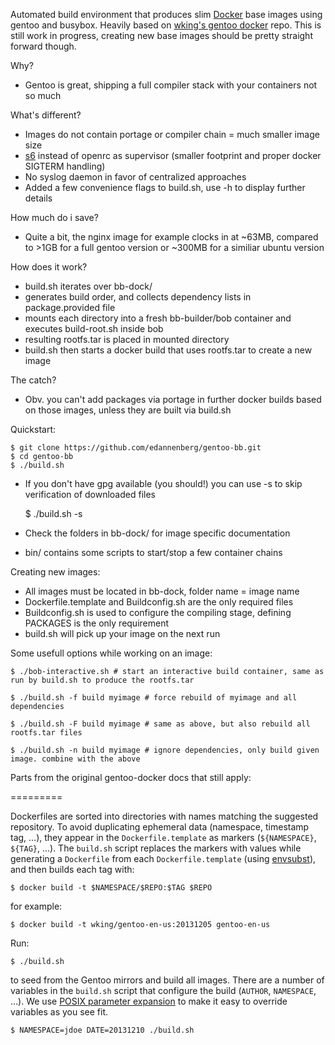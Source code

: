 Automated build environment that produces slim [Docker][] base images using gentoo and busybox. Heavily based on [wking's gentoo docker][gentoo-docker] repo.
This is still work in progress, creating new base images should be pretty straight forward though.

Why?

* Gentoo is great, shipping a full compiler stack with your containers not so much

What's different?

* Images do not contain portage or compiler chain = much smaller image size
* [s6][] instead of openrc as supervisor (smaller footprint and proper docker SIGTERM handling)
* No syslog daemon in favor of centralized approaches
* Added a few convenience flags to build.sh, use -h to display further details

How much do i save?

* Quite a bit, the nginx image for example clocks in at ~63MB, compared to >1GB for a full gentoo version or ~300MB for a similiar ubuntu version

How does it work?

* build.sh iterates over bb-dock/ 
* generates build order, and collects dependency lists in package.provided file
* mounts each directory into a fresh bb-builder/bob container and executes build-root.sh inside bob
* resulting rootfs.tar is placed in mounted directory
* build.sh then starts a docker build that uses rootfs.tar to create a new image

The catch?

* Obv. you can't add packages via portage in further docker builds based on those images, unless they are built via build.sh

Quickstart:

    $ git clone https://github.com/edannenberg/gentoo-bb.git
    $ cd gentoo-bb
    $ ./build.sh

* If you don't have gpg available (you should!) you can use -s to skip verification of downloaded files 


    $ ./build.sh -s

 
* Check the folders in bb-dock/ for image specific documentation
* bin/ contains some scripts to start/stop a few container chains

Creating new images:

 * All images must be located in bb-dock, folder name = image name
 * Dockerfile.template and Buildconfig.sh are the only required files
 * Buildconfig.sh is used to configure the compiling stage, defining PACKAGES is the only requirement
 * build.sh will pick up your image on the next run

Some usefull options while working on an image:

    $ ./bob-interactive.sh # start an interactive build container, same as run by build.sh to produce the rootfs.tar

    $ ./build.sh -f build myimage # force rebuild of myimage and all dependencies

    $ ./build.sh -F build myimage # same as above, but also rebuild all rootfs.tar files

    $ ./build.sh -n build myimage # ignore dependencies, only build given image. combine with the above

Parts from the original gentoo-docker docs that still apply:

=========

Dockerfiles are sorted into directories with names matching the
suggested repository.  To avoid duplicating ephemeral data (namespace,
timestamp tag, …), they appear in the `Dockerfile.template` as markers
(`${NAMESPACE}`, `${TAG}`, …).  The `build.sh` script replaces the
markers with values while generating a `Dockerfile` from each
`Dockerfile.template` (using [envsubst][]), and then builds each tag
with:

    $ docker build -t $NAMESPACE/$REPO:$TAG $REPO

for example:

    $ docker build -t wking/gentoo-en-us:20131205 gentoo-en-us

Run:

    $ ./build.sh

to seed from the Gentoo mirrors and build all images.  There are a
number of variables in the `build.sh` script that configure the build
(`AUTHOR`, `NAMESPACE`, …).  We use [POSIX parameter
expansion][parameter-expansion] to make it easy to override variables
as you see fit.

    $ NAMESPACE=jdoe DATE=20131210 ./build.sh

[gentoo-docker]: https://github.com/wking/dockerfile
[s6]: http://skarnet.org/software/s6/
[Docker]: http://www.docker.io/
[Dockerfiles]: http://www.docker.io/learn/dockerfile/
[Gentoo]: http://www.gentoo.org/
[envsubst]: http://www.gnu.org/software/gettext/manual/html_node/envsubst-Invocation.html
[parameter-expansion]: http://pubs.opengroup.org/onlinepubs/9699919799/utilities/V3_chap02.html#tag_18_06_02
